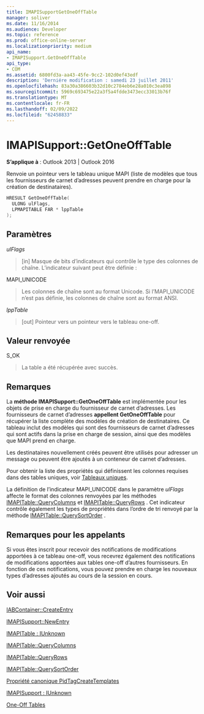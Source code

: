 ```yaml
---
title: IMAPISupportGetOneOffTable
manager: soliver
ms.date: 11/16/2014
ms.audience: Developer
ms.topic: reference
ms.prod: office-online-server
ms.localizationpriority: medium
api_name:
- IMAPISupport.GetOneOffTable
api_type:
- COM
ms.assetid: 6800fd3a-aa43-45fe-9cc2-102d0ef43edf
description: 'Derniére modification : samedi 23 juillet 2011'
ms.openlocfilehash: 83a30a386603b32d10c2784eb6e28a010c3ea898
ms.sourcegitcommit: 5969c693475e22a3f5a4fdde3473ecc33013b76f
ms.translationtype: MT
ms.contentlocale: fr-FR
ms.lasthandoff: 02/09/2022
ms.locfileid: "62458833"
---
```

# <a name="imapisupportgetoneofftable"></a>IMAPISupport::GetOneOffTable

  
  
**S’applique à** : Outlook 2013 | Outlook 2016 
  
Renvoie un pointeur vers le tableau unique MAPI (liste de modèles que tous les fournisseurs de carnet d’adresses peuvent prendre en charge pour la création de destinataires).
  
```cpp
HRESULT GetOneOffTable(
  ULONG ulFlags,
  LPMAPITABLE FAR * lppTable
);
```

## <a name="parameters"></a>Paramètres

 _ulFlags_
  
> [in] Masque de bits d’indicateurs qui contrôle le type des colonnes de chaîne. L’indicateur suivant peut être définie :
    
MAPI_UNICODE 
  
> Les colonnes de chaîne sont au format Unicode. Si l’MAPI_UNICODE n’est pas définie, les colonnes de chaîne sont au format ANSI.
    
 _lppTable_
  
> [out] Pointeur vers un pointeur vers le tableau one-off.
    
## <a name="return-value"></a>Valeur renvoyée

S_OK 
  
> La table a été récupérée avec succès.
    
## <a name="remarks"></a>Remarques

La **méthode IMAPISupport::GetOneOffTable** est implémentée pour les objets de prise en charge du fournisseur de carnet d’adresses. Les fournisseurs de carnet d’adresses **appellent GetOneOffTable** pour récupérer la liste complète des modèles de création de destinataires. Ce tableau inclut des modèles qui sont des fournisseurs de carnet d’adresses qui sont actifs dans la prise en charge de session, ainsi que des modèles que MAPI prend en charge. 
  
Les destinataires nouvellement créés peuvent être utilisés pour adresser un message ou peuvent être ajoutés à un conteneur de carnet d’adresses.
  
Pour obtenir la liste des propriétés qui définissent les colonnes requises dans des tables uniques, voir [Tableaux uniques](one-off-tables.md).
  
La définition de l’indicateur MAPI_UNICODE dans le paramètre _ulFlags_ affecte le format des colonnes renvoyées par les méthodes [IMAPITable::QueryColumns](imapitable-querycolumns.md) et [IMAPITable::QueryRows](imapitable-queryrows.md) . Cet indicateur contrôle également les types de propriétés dans l’ordre de tri renvoyé par la méthode [IMAPITable::QuerySortOrder](imapitable-querysortorder.md) . 
  
## <a name="notes-to-callers"></a>Remarques pour les appelants

Si vous êtes inscrit pour recevoir des notifications de modifications apportées à ce tableau one-off, vous recevrez également des notifications de modifications apportées aux tables one-off d’autres fournisseurs. En fonction de ces notifications, vous pouvez prendre en charge les nouveaux types d’adresses ajoutés au cours de la session en cours.
  
## <a name="see-also"></a>Voir aussi



[IABContainer::CreateEntry](iabcontainer-createentry.md)
  
[IMAPISupport::NewEntry](imapisupport-newentry.md)
  
[IMAPITable : IUnknown](imapitableiunknown.md)
  
[IMAPITable::QueryColumns](imapitable-querycolumns.md)
  
[IMAPITable::QueryRows](imapitable-queryrows.md)
  
[IMAPITable::QuerySortOrder](imapitable-querysortorder.md)
  
[Propriété canonique PidTagCreateTemplates](pidtagcreatetemplates-canonical-property.md)
  
[IMAPISupport : IUnknown](imapisupportiunknown.md)


[One-Off Tables](one-off-tables.md)

